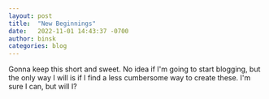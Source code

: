 ```yaml
---
layout: post
title:  "New Beginnings"
date:   2022-11-01 14:43:37 -0700
author: binsk
categories: blog
---
```


Gonna keep this short and sweet. No idea if I'm going to start blogging, but the only way I will is if I find a less cumbersome way to create these. I'm sure I can, but will I?
